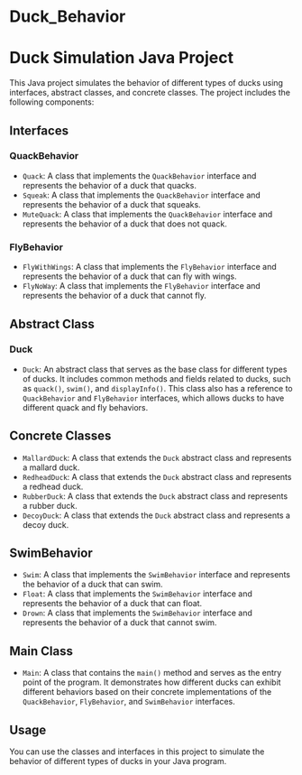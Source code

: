# Duck_Behavior

# Duck Simulation Java Project

This Java project simulates the behavior of different types of ducks using interfaces, abstract classes, and concrete classes. The project includes the following components:

## Interfaces

### QuackBehavior

- `Quack`: A class that implements the `QuackBehavior` interface and represents the behavior of a duck that quacks.
- `Squeak`: A class that implements the `QuackBehavior` interface and represents the behavior of a duck that squeaks.
- `MuteQuack`: A class that implements the `QuackBehavior` interface and represents the behavior of a duck that does not quack.

### FlyBehavior

- `FlyWithWings`: A class that implements the `FlyBehavior` interface and represents the behavior of a duck that can fly with wings.
- `FlyNoWay`: A class that implements the `FlyBehavior` interface and represents the behavior of a duck that cannot fly.

## Abstract Class

### Duck

- `Duck`: An abstract class that serves as the base class for different types of ducks. It includes common methods and fields related to ducks, such as `quack()`, `swim()`, and `displayInfo()`. This class also has a reference to `QuackBehavior` and `FlyBehavior` interfaces, which allows ducks to have different quack and fly behaviors.

## Concrete Classes

- `MallardDuck`: A class that extends the `Duck` abstract class and represents a mallard duck.
- `RedheadDuck`: A class that extends the `Duck` abstract class and represents a redhead duck.
- `RubberDuck`: A class that extends the `Duck` abstract class and represents a rubber duck.
- `DecoyDuck`: A class that extends the `Duck` abstract class and represents a decoy duck.

## SwimBehavior

- `Swim`: A class that implements the `SwimBehavior` interface and represents the behavior of a duck that can swim.
- `Float`: A class that implements the `SwimBehavior` interface and represents the behavior of a duck that can float.
- `Drown`: A class that implements the `SwimBehavior` interface and represents the behavior of a duck that cannot swim.

## Main Class

- `Main`: A class that contains the `main()` method and serves as the entry point of the program. It demonstrates how different ducks can exhibit different behaviors based on their concrete implementations of the `QuackBehavior`, `FlyBehavior`, and `SwimBehavior` interfaces.

## Usage

You can use the classes and interfaces in this project to simulate the behavior of different types of ducks in your Java program. 
